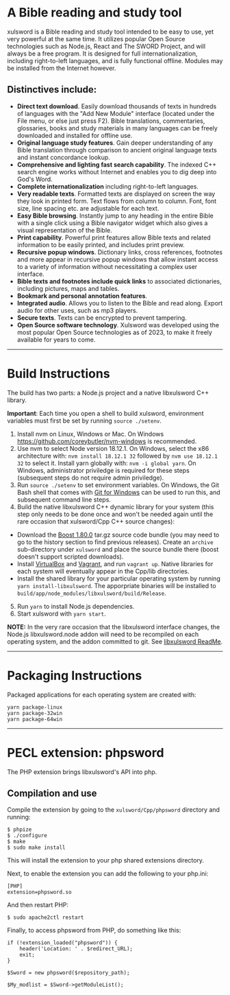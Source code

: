 # A Bible reading and study tool

xulsword is a Bible reading and study tool intended to be easy to use,
yet very powerful at the same time. It utilizes popular Open Source
technologies such as Node.js, React and The SWORD Project, and will
always be a free program. It is designed for full internationalization,
including right-to-left languages, and is fully functional offline.
Modules may be installed from the Internet however.

## Distinctives include:

- **Direct text download**. Easily download thousands of texts in hundreds of
  languages with the "Add New Module" interface (located under the File menu,
  or else just press F2). Bible translations, commentaries, glossaries, books
  and study materials in many languages can be freely downloaded and installed
  for offline use.
- **Original language study features**. Gain deeper understanding of any Bible
  translation through comparison to ancient original language texts and
  instant concordance lookup.
- **Comprehensive and lighting fast search capability**. The indexed C++ search
  engine works without Internet and enables you to dig deep into God's Word.
- **Complete internationalization** including right-to-left languages.
- **Very readable texts**. Formatted texts are displayed on screen the way they look
  in printed form. Text flows from column to column. Font, font size, line
  spacing etc. are adjustable for each text.
- **Easy Bible browsing**. Instantly jump to any heading in the entire Bible with a
  single click using a Bible navigator widget which also gives a visual
  representation of the Bible.
- **Print capability**. Powerful print features allow Bible texts and
  related information to be easily printed, and includes print preview.
- **Recursive popup windows**. Dictionary links, cross references, footnotes
  and more appear in recursive popup windows that allow instant access to a
  variety of information without necessitating a complex user interface.
- **Bible texts and footnotes include quick links** to associated dictionaries,
  including pictures, maps and tables.
- **Bookmark and personal annotation features**.
- **Integrated audio**. Allows you to listen to the Bible and read along. Export
  audio for other uses, such as mp3 players.
- **Secure texts**. Texts can be encrypted to prevent tampering.
- **Open Source software technology**. Xulsword was developed using the most popular
  Open Source technologies as of 2023, to make it freely available for years to
  come.

---

# Build Instructions

The build has two parts: a Node.js project and a native libxulsword C++ library.

**Important**: Each time you open a shell to build xulsword, environment variables
must first be set by running `source ./setenv`.

1. Install nvm on Linux, Windows or Mac. On Windows https://github.com/coreybutler/nvm-windows is recommended.
2. Use nvm to select Node version 18.12.1. On Windows, select the x86 architecture with: `nvm install 18.12.1 32` followed by `nvm use 18.12.1 32` to select it. Install yarn globally with: `nvm -i global yarn`. On Windows, administrator priviledge is required for these steps (subsequent steps do not require admin priviledge).
3. Run `source ./setenv` to set environment variables. On Windows, the Git Bash shell that comes with [Git for Windows](https://gitforwindows.org/) can be used to run this, and subsequent command line steps.
4. Build the native libxulsword C++ dynamic library for your system (this step only needs to be done once and won't be needed again until the rare occasion that xulsword/Cpp C++ source changes):

- Download the [Boost 1.80.0](https://www.boost.org/users/download/) tar.gz source code bundle (you may need to go to the history section to find previous releases). Create an `archive` sub-directory under `xulsword` and place the source bundle there (boost doesn't support scripted downloads).
- Install [VirtualBox](https://www.virtualbox.org/wiki/Downloads) and [Vagrant](https://www.vagrantup.com/), and run `vagrant up`. Native libraries for each system will eventually appear in the Cpp/lib directories.
- Install the shared library for your particular operating system by running `yarn install-libxulsword`. The apporpriate binaries will be installed to `build/app/node_modules/libxulsword/build/Release`.

5. Run `yarn` to install Node.js dependencies.
6. Start xulsword with `yarn start`.

**NOTE:** In the very rare occasion that the libxulsword interface changes, the Node.js libxulsword.node addon will need to be
recompiled on each operating system, and the addon committed to git. See [libxulsword ReadMe](build/app/node_modules/libxulsword/Readme.md).

---

# Packaging Instructions

Packaged applications for each operating system are created with:

    yarn package-linux
    yarn package-32win
    yarn package-64win

---

# PECL extension: phpsword

The PHP extension brings libxulsword's API into php.

## Compilation and use

Compile the extension by going to the `xulsword/Cpp/phpsword` directory and running:

    $ phpize
    $ ./configure
    $ make
    $ sudo make install

This will install the extension to your php shared extensions directory.

Next, to enable the extension you can add the following to your php.ini:

    [PHP]
    extension=phpsword.so

And then restart PHP:

`$ sudo apache2ctl restart`

Finally, to access phpsword from PHP, do something like this:

    if (!extension_loaded("phpsword")) {
        header('Location: ' . $redirect_URL);
        exit;
    }

    $Sword = new phpsword($repository_path);

    $My_modlist = $Sword->getModuleList();
